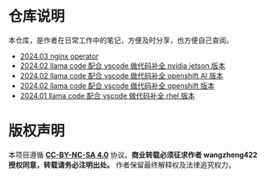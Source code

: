 # 仓库说明

本仓库，是作者在日常工作中的笔记，方便及时分享，也方便自己查阅。

- [2024.03 nginx operator](./ocp4/4.14/4.14.nginx.md)
- [2024.02 llama code 配合 vscode 做代码补全 nvidia jetson 版本](./notes/2024.01.codellama.jetson.md)
- [2024.02 llama code 配合 vscode 做代码补全 openshift AI 版本](./ocp4/4.14/4.14.codellama.vscode.ocp.ai.md)
- [2024.02 llama code 配合 vscode 做代码补全 openshift 版本](./ocp4/4.14/4.14.codellama.vscode.ocp.md)
- [2024.01 llama code 配合 vscode 做代码补全 rhel 版本](./notes/2024.01.codellama.vscode.md)

# 版权声明
本项目遵循 **[CC-BY-NC-SA 4.0](https://creativecommons.org/licenses/by-nc-sa/4.0/)** 协议。**商业转载必须征求作者 wangzheng422 授权同意，转载请务必注明出处。** 作者保留最终解释权及法律追究权力。